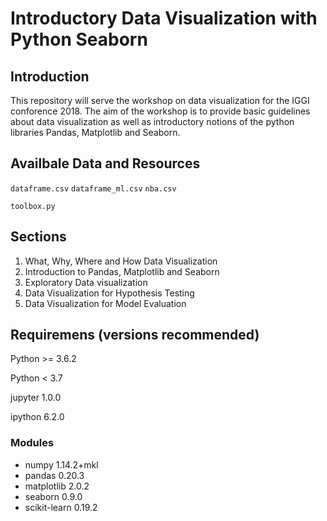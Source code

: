 # Introductory Data Visualization with Python Seaborn

## Introduction
This repository will serve the workshop on data visualization for the IGGI conforence 2018. The aim of the workshop is to provide basic
guidelines about data visualization as well as introductory notions of the python libraries Pandas, Matplotlib and Seaborn.

## Availbale Data and Resources

`dataframe.csv`
`dataframe_ml.csv`
`nba.csv`

`toolbox.py`

## Sections

1. What, Why, Where and How Data Visualization
2. Introduction to Pandas, Matplotlib and Seaborn
3. Exploratory Data visualization
4. Data Visualization for Hypothesis Testing
5. Data Visualization for Model Evaluation

## Requiremens (versions recommended)

Python >= 3.6.2

Python < 3.7

jupyter 1.0.0

ipython 6.2.0

### Modules

* numpy 1.14.2+mkl
* pandas 0.20.3
* matplotlib 2.0.2
* seaborn 0.9.0
* scikit-learn 0.19.2
